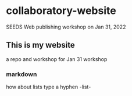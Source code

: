 # collaboratory-website
SEEDS Web publishing workshop on Jan 31, 2022


## This is my website
a repo and workshop for Jan 31 workshop 

### markdown 
how about lists
type a hyphen -list-
